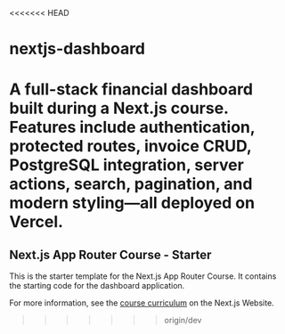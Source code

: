 <<<<<<< HEAD
# nextjs-dashboard
A full-stack financial dashboard built during a Next.js course. Features include authentication, protected routes, invoice CRUD, PostgreSQL integration, server actions, search, pagination, and modern styling—all deployed on Vercel.
=======
## Next.js App Router Course - Starter

This is the starter template for the Next.js App Router Course. It contains the starting code for the dashboard application.

For more information, see the [course curriculum](https://nextjs.org/learn) on the Next.js Website.
>>>>>>> origin/dev

